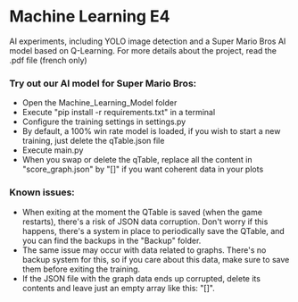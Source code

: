 # Machine Learning E4
AI experiments, including YOLO image detection and a Super Mario Bros AI model based on Q-Learning. 
For more details about the project, read the .pdf file (french only)

### Try out our AI model for Super Mario Bros:
- Open the Machine_Learning_Model folder
- Execute "pip install -r requirements.txt" in a terminal
- Configure the training settings in settings.py
- By default, a 100% win rate model is loaded, if you wish to start a new training, just delete the qTable.json file
- Execute main.py
- When you swap or delete the qTable, replace all the content in "score_graph.json" by "[]" if you want coherent data in your plots

### Known issues:
- When exiting at the moment the QTable is saved (when the game restarts), there's a risk of JSON data corruption. Don't worry if this happens, there's a system in place to periodically save the QTable, and you can find the backups in the "Backup" folder.
- The same issue may occur with data related to graphs. There's no backup system for this, so if you care about this data, make sure to save them before exiting the training.
- If the JSON file with the graph data ends up corrupted, delete its contents and leave just an empty array like this: "[]".
